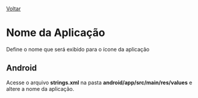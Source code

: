 [Voltar](/Readme.md)

# Nome da Aplicação

Define o nome que será exibido para o ícone da aplicação

## Android

Acesse o arquivo **strings.xml** na pasta **android/app/src/main/res/values** e altere a nome da aplicação.
